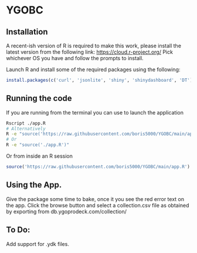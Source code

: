 # YGOBC

## Installation 
A recent-ish version of R is required to make this work, please install the latest version from the following link:
https://cloud.r-project.org/
Pick whichever OS you have and follow the prompts to install.

Launch R and install some of the required packages using the following:
```R
install.packages(c('curl', 'jsonlite', 'shiny', 'shinydashboard', 'DT'))
```

## Running the code

If you are running from the terminal you can use to launch the application
```bash
Rscript ./app.R
# Alternatively
R -e "source('https://raw.githubusercontent.com/boris5000/YGOBC/main/app.R')"
# Or
R -e "source('./app.R')"
```

Or from inside an R session
```R
source('https://raw.githubusercontent.com/boris5000/YGOBC/main/app.R')
```

## Using the App.
Give the package some time to bake, once it you see the red error text on the app. Click the browse button and select a collection.csv file as obtained by exporting from db.ygoprodeck.com/collection/

## To Do:
Add support for .ydk files.
